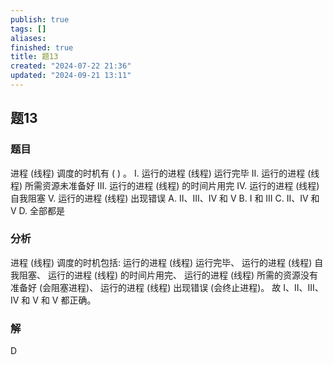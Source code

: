 ```yaml
---
publish: true
tags: []
aliases: 
finished: true
title: 题13
created: "2024-07-22 21:36"
updated: "2024-09-21 13:11"
---
```

## 题13
### 题目
进程 (线程) 调度的时机有 ( ) 。
I. 运行的进程 (线程) 运行完毕 
II. 运行的进程 (线程) 所需资源未准备好
III. 运行的进程 (线程) 的时间片用完 
IV. 运行的进程 (线程) 自我阻塞
V. 运行的进程 (线程) 出现错误
A. II、III、IV 和 V 
B. I 和 III
C. II、IV 和 V 
D. 全部都是
### 分析
进程 (线程) 调度的时机包括:
运行的进程 (线程) 运行完毕、
运行的进程 (线程) 自我阻塞、
运行的进程 (线程) 的时间片用完、
运行的进程 (线程) 所需的资源没有准备好 (会阻塞进程)、
运行的进程 (线程) 出现错误 (会终止进程)。
故 I、II、III、IV 和 V 和 V 都正确。
### 解
D